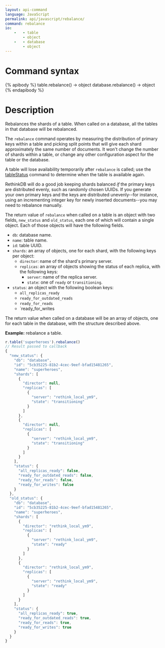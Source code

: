 ```yaml
---
layout: api-command
language: JavaScript
permalink: api/javascript/rebalance/
command: rebalance
io:
    -   - table
        - object
    -   - database
        - object
---
```

# Command syntax #

{% apibody %}
table.rebalance() &rarr; object
database.rebalance() &rarr; object
{% endapibody %}

# Description #

Rebalances the shards of a table. When called on a database, all the tables in that database will be rebalanced.

The `rebalance` command operates by measuring the distribution of primary keys within a table and picking split points that will give each shard approximately the same number of documents. It won't change the number of shards within a table, or change any other configuration aspect for the table or the database.

A table will lose availability temporarily after `rebalance` is called; use the [tableStatus](/api/javascript/table_status) command to determine when the table is available again.

RethinkDB will do a good job keeping shards balanced *if* the primary keys are distributed evenly, such as randomly chosen UUIDs. If you generate your own primary keys and the keys are distributed unevenly--for instance, using an incrementing integer key for newly inserted documents--you may need to rebalance manually.

The return value of `rebalance` when called on a table is an object with two fields, `new_status` and `old_status`, each one of which will contain a single object. Each of those objects will have the following fields.

* `db`: database name.
* `name`: table name.
* `id`: table UUID.
* `shards`: an array of objects, one for each shard, with the following keys per object:
    * `director`: name of the shard's primary server.
    * `replicas`: an array of objects showing the status of each replica, with the following keys:
        * `server`: name of the replica server.
        * `state`: one of `ready` or `transitioning`.
* `status`: an object with the following boolean keys:
    * `all_replicas_ready`
    * `ready_for_outdated_reads`
    * `ready_for_reads`
    * `ready_for_writes

The return value when called on a database will be an array of objects, one for each table in the database, with the structure described above.

__Example:__ rebalance a table.

```js
r.table('superheroes').rebalance()
// Result passed to callback
{
  "new_status": {
    "db": "database",
    "id": "5cb35225-81b2-4cec-9eef-bfad15481265",
    "name": "superheroes",
    "shards": [
      {
        "director": null,
        "replicas": [
          {
            "server": "rethink_local_ym9",
            "state": "transitioning"
          }
        ]
      },
      {
        "director": null,
        "replicas": [
          {
            "server": "rethink_local_ym9",
            "state": "transitioning"
          }
        ]
      }
    ],
    "status": {
      "all_replicas_ready": false,
      "ready_for_outdated_reads": false,
      "ready_for_reads": false,
      "ready_for_writes": false
    }
  },
  "old_status": {
    "db": "database",
    "id": "5cb35225-81b2-4cec-9eef-bfad15481265",
    "name": "superheroes",
    "shards": [
      {
        "director": "rethink_local_ym9",
        "replicas": [
          {
            "server": "rethink_local_ym9",
            "state": "ready"
          }
        ]
      },
      {
        "director": "rethink_local_ym9",
        "replicas": [
          {
            "server": "rethink_local_ym9",
            "state": "ready"
          }
        ]
      }
    ],
    "status": {
      "all_replicas_ready": true,
      "ready_for_outdated_reads": true,
      "ready_for_reads": true,
      "ready_for_writes": true
    }
  }
}
```
